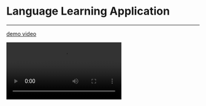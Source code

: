 # Language Learning Application

---

[demo video](./demo/mehtab-demo.mov)

<video controls>
  <source src="./demo/mehtab-demo.mov" type="video/mov" />
</video>
